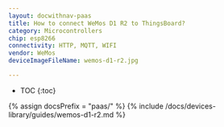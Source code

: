 ```yaml
---
layout: docwithnav-paas
title: How to connect WeMos D1 R2 to ThingsBoard?
category: Microcontrollers
chip: esp8266
connectivity: HTTP, MQTT, WIFI
vendor: WeMos
deviceImageFileName: wemos-d1-r2.jpg

---
```


* TOC
{:toc}

{% assign docsPrefix = "paas/" %}
{% include /docs/devices-library/guides/wemos-d1-r2.md %}
